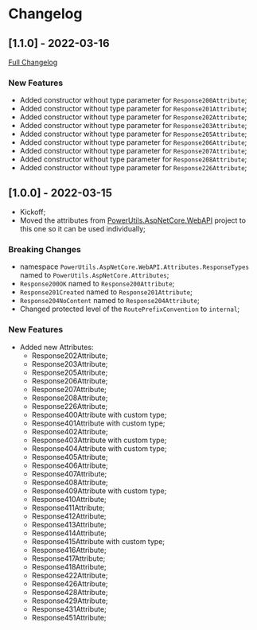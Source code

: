 # Changelog




## [1.1.0] - 2022-03-16
[Full Changelog](https://github.com/TechNobre/PowerUtils.AspNetCore.Extensions/compare/v1.0.0...v1.1.0)


### New Features
- Added constructor without type parameter for `Response200Attribute`;
- Added constructor without type parameter for `Response201Attribute`;
- Added constructor without type parameter for `Response202Attribute`;
- Added constructor without type parameter for `Response203Attribute`;
- Added constructor without type parameter for `Response205Attribute`;
- Added constructor without type parameter for `Response206Attribute`;
- Added constructor without type parameter for `Response207Attribute`;
- Added constructor without type parameter for `Response208Attribute`;
- Added constructor without type parameter for `Response226Attribute`;




## [1.0.0] - 2022-03-15

- Kickoff;
- Moved the attributes from [PowerUtils.AspNetCore.WebAPI](https://github.com/TechNobre/PowerUtils.AspNetCore.WebAPI) project to this one so it can be used individually;


### Breaking Changes

- namespace `PowerUtils.AspNetCore.WebAPI.Attributes.ResponseTypes` named to `PowerUtils.AspNetCore.Attributes`;
- `Response200OK` named to `Response200Attribute`;
- `Response201Created` named to `Response201Attribute`;
- `Response204NoContent` named to `Response204Attribute`;
- Changed protected level of the `RoutePrefixConvention` to `internal`;


### New Features

- Added new Attributes:
  - Response202Attribute;
  - Response203Attribute;
  - Response205Attribute;
  - Response206Attribute;
  - Response207Attribute;
  - Response208Attribute;
  - Response226Attribute;
  - Response400Attribute with custom type;
  - Response401Attribute with custom type;
  - Response402Attribute;
  - Response403Attribute with custom type;
  - Response404Attribute with custom type;
  - Response405Attribute;
  - Response406Attribute;
  - Response407Attribute;
  - Response408Attribute;
  - Response409Attribute with custom type;
  - Response410Attribute;
  - Response411Attribute;
  - Response412Attribute;
  - Response413Attribute;
  - Response414Attribute;
  - Response415Attribute with custom type;
  - Response416Attribute;
  - Response417Attribute;
  - Response418Attribute;
  - Response422Attribute;
  - Response426Attribute;
  - Response428Attribute;
  - Response429Attribute;
  - Response431Attribute;
  - Response451Attribute;

